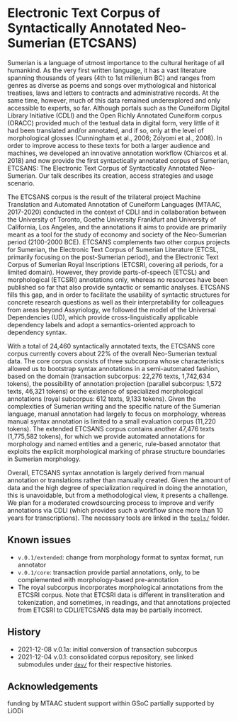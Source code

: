 # Electronic Text Corpus of Syntactically Annotated Neo-Sumerian (ETCSANS)

Sumerian is a language of utmost importance to the cultural heritage of all humankind. As the very first written language, it has a vast literature spanning thousands of years (4th to 1st millenium BC) and ranges from genres as diverse as poems and songs over mythological and historical treatises, laws and letters to contracts and administrative records.
At the same time, however, much of this data remained underexplored and only accessible to experts, so far. Although portals such as the Cuneiform Digital Library Initiative (CDLI) and the Open Richly Annotated Cuneiform corpus (ORACC) provided much of the textual data in digital form, very little of it had been translated and/or annotated, and if so, only at the level of morphological glosses (Cunningham et al., 2006; Zólyomi et al., 2008). In order to improve access to these texts for both a larger audience and machines, we developed an innovative annotation workflow (Chiarcos et al. 2018) and now provide the first syntactically annotated corpus of Sumerian, ETCSANS: The Electronic Text Corpus of Syntactically Annotated Neo-Sumerian. Our talk describes its creation, access strategies and usage scenario.

The ETCSANS corpus is the result of the trilateral project Machine Translation and Automated Annotation of Cuneiform Languages (MTAAC, 2017-2020) conducted in the context of CDLI and in collaboration between the University of Toronto, Goethe University Frankfurt and University of California, Los Angeles, and the annotations it aims to provide are primarily meant as a tool for the study of economy and society of the Neo-Sumerian period (2100-2000 BCE). ETCSANS complements two other corpus projects for Sumerian, the Electronic Text Corpus of Sumerian Literature (ETCSL, primarily focusing on the post-Sumerian period),  and the Electronic Text Corpus of Sumerian Royal Inscriptions (ETCSRI, covering all periods, for a limited domain). However, they provide parts-of-speech (ETCSL) and morphological (ETCSRI) annotations only, whereas no resources have been published so far that also provide syntactic or semantic analyses. ETCSANS fills this gap, and in order to facilitate the usability of syntactic structures for concrete research questions as well as their interpretability for colleagues from areas beyond Assyriology, we followed the model of the Universal Dependencies (UD), which provide cross-linguistically applicable dependency labels and adopt a semantics-oriented approach to dependency syntax.

With a total of 24,460 syntactically annotated texts, the ETCSANS core corpus currently covers about 22% of the overall Neo-Sumerian textual data. The core corpus consists of three subcorpora whose characteristics allowed us to bootstrap syntax annotations in a semi-automated fashion, based on the domain (transaction subcorpus: 22,276 texts, 1,742,634 tokens), the possibility of annotation projection (parallel subcorpus: 1,572 texts, 46,321 tokens) or the existence of specialized morphological annotations (royal subcorpus: 612 texts, 9,133 tokens). Given the complexities of Sumerian writing and the specific nature of the Sumerian language, manual annotation had largely to focus on morphology, whereas manual syntax annotation is limited to a small evaluation corpus (11,220 tokens). The extended ETCSANS corpus contains another 47,476 texts (1,775,582 tokens), for which we provide automated annotations for morphology and named entities and a generic, rule-based annotator that exploits the explicit morphological marking of phrase structure boundaries in Sumerian morphology.

Overall, ETCSANS syntax annotation is largely derived from manual annotation or translations rather than manually created. Given the amount of data and the high degree of specialization required in doing the annotation, this is unavoidable, but from a methodological view, it presents a challenge. We plan for a moderated crowdsourcing process to improve and verify annotations via CDLI (which provides such a workflow since more than 10 years for transcriptions). The necessary tools are linked in the [`tools/`](tools) folder.

## Known issues

- `v.0.1/extended`: change from morphology format to syntax format, run annotator
- `v.0.1/core`: transaction provide partial annotations, only, to be complemented with morphology-based pre-annotation
- The royal subcorpus incorporates morphological annotations from the ETCSRI corpus. Note that ETCSRI data is different in transliteration and tokenization, and sometimes, in readings, and that annotations projected from ETCSRI to CDLI/ETCSANS data may be partially incorrect.

## History

- 2021-12-08 v.0.1a: initial conversion of transaction subcorpus
- 2021-12-04 v.0.1: consolidated corpus repository, see linked submodules under [`dev/`](dev/) for their respective histories.

## Acknowledgements

funding by MTAAC
student support within GSoC
partially supported by LiODi
